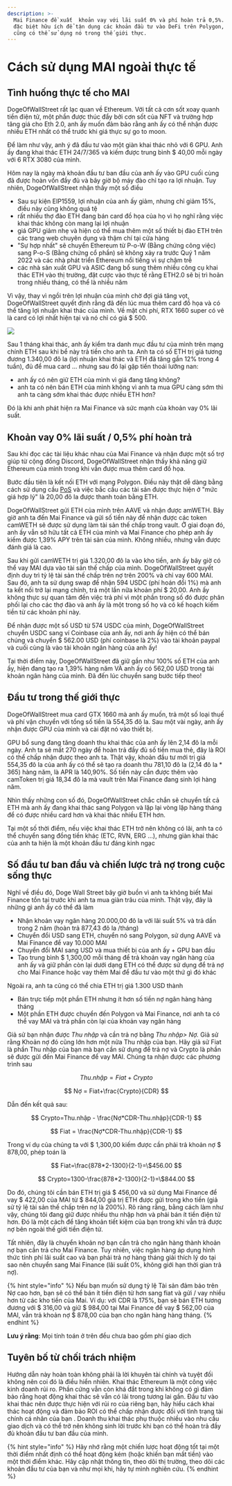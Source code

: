```yaml
---
description: >-
  Mai Finance đề xuất  khoản vay với lãi suất 0% và phí hoàn trả 0,5%. Điều này
  đặc biệt hữu ích để tận dụng các khoản đầu tư vào DeFi trên Polygon, nhưng bạn
  cũng có thể sử dụng nó trong thế giới thực.
---
```


# Cách sử dụng MAI ngoài thực tế

## Tình huống thực tế cho MAI

DogeOfWallStreet rất lạc quan về Ethereum. Với tất cả cơn sốt xoay quanh tiền điện tử, một phần được thúc đẩy bởi cơn sốt của NFT và trường hợp tăng giá cho Eth 2.0, anh ấy muốn đảm bảo rằng anh ấy có thể nhận được nhiều ETH nhất có thể trước khi giá thực sự go to moon.

Để làm như vậy,  anh ý đã đầu tư vào một giàn khai thác nhỏ với 6 GPU. Anh ấy đang khai thác ETH 24/7/365 và kiếm được trung bình $ 40,00 mỗi ngày với 6 RTX 3080 của mình.

Hôm nay là ngày mà khoản đầu tư ban đầu của anh ấy vào GPU cuối cùng đã được hoàn vốn đầy đủ và bây giờ bộ máy đào chỉ tạo ra lợi nhuận. Tuy nhiên, DogeOfWallStreet nhận thấy một số điều

* Sau sự kiện EIP1559, lợi nhuận của anh ấy giảm, nhưng chỉ giảm 15%, điều này cũng không quá tệ
* rất nhiều thợ đào ETH đang bán card đồ họa của họ vì họ nghĩ rằng việc khai thác không còn mang lại lợi nhuận
* giá GPU giảm nhẹ và hiện có thể mua thêm một số thiết bị đào ETH trên các trang web chuyên dụng và thậm chí tại cửa hàng
* "Sự hợp nhất" sẽ chuyển Ethereum từ P-o-W (Bằng chứng công việc) sang P-o-S (Bằng chứng cổ phần) sẽ không xảy ra trước Quý 1 năm 2022 và các nhà phát triển Ethereum nổi tiếng vì sự chậm trễ
* các nhà sản xuất GPU và ASIC đang bổ sung thêm nhiều công cụ khai thác ETH vào thị trường, đặt cược vào thực tế rằng ETH2.0 sẽ bị trì hoãn trong nhiều tháng, có thể là nhiều năm

Vì vậy, thay vì ngồi trên lợi nhuận của mình chờ đợi giá tăng vọt, DogeOfWallStreet quyết định rằng đã đến lúc mua thêm card đồ họa và có thể tăng lợi nhuận khai thác của mình. Về mặt chi phí, RTX 1660 super có vẻ là card có lợi nhất hiện tại và nó chỉ có giá $ 500.

![](<../.gitbook/assets/Screen Shot 2021-08-13 at 12.07.41 PM.png>)

Sau 1 tháng khai thác, anh ấy kiểm tra danh mục đầu tư của mình trên mạng chính ETH sau khi bể này trả tiền cho anh ta. Anh ta có số ETH trị giá tương đương 1.340,00 đô la (lợi nhuận khai thác và ETH đã tăng gần 12% trong 4 tuần), đủ để mua card ... nhưng sau đó lại gặp tiến thoái lưỡng nan:

* anh ấy có nên giữ ETH của mình vì giá đang tăng không?
* anh ta có nên bán ETH của mình không vì anh ta mua GPU càng sớm thì anh ta càng sớm khai thác được nhiều ETH hơn?

Đó là khi anh phát hiện ra Mai Finance và sức mạnh của khoản vay 0% lãi suất.

##  Khoản vay 0% lãi suất / 0,5% phí hoàn trả

Sau khi đọc các tài liệu khác nhau của Mai Finance và nhận được một số trợ giúp từ cộng đồng Discord, DogeOfWallStreet nhận thấy khả năng giữ Ethereum của mình trong khi vẫn được mua thêm card đồ họa.

Bước đầu tiên là kết nối ETH với mạng Polygon. Điều này thật dễ dàng bằng cách sử dụng cầu [PoS](https://wallet.polygon.technology) và việc bắc cầu các tài sản được thực hiện ở "mức giá hợp lý" là 20,00 đô la được thanh toán bằng ETH.

DogeOfWallStreet gửi ETH của mình trên AAVE và nhận được amWETH. Bây giờ anh ta đến Mai Finance và gửi số tiền này để nhận được các token camWETH sẽ được sử dụng làm tài sản thế chấp trong vault. Ở giai đoạn đó, anh ấy vẫn sở hữu tất cả ETH của mình và Mai Finance cho phép anh ấy kiếm được 1,39% APY trên tài sản của mình. Không nhiều, nhưng vẫn được đánh giá là cao.

Sau khi gửi camWETH trị giá 1.320,00 đô la vào kho tiền, anh ấy bây giờ có thể vay MAI dựa vào tài sản thế chấp của mình. DogeOfWallStreet quyết định duy trì tỷ lệ tài sản thế chấp trên nợ trên 200% và chỉ vay 600 MAI. Sau đó, anh ta sử dụng swap để nhận 594 USDC (phí hoán đổi 1%) mà anh ta kết nối trở lại mạng chính, trả một lần nữa khoản phí $ 20,00. Anh ấy không thực sự quan tâm đến việc trả phí vì một phần trong số đó được phân phối lại cho các thợ đào và anh ấy là một trong số họ và có kế hoạch kiếm tiền từ các khoản phí này.

Để nhận được một số USD từ 574 USDC của mình, DogeOfWallStreet chuyển USDC sang ví Coinbase của anh ấy, nơi anh ấy hiện có thể bán chúng và chuyển $ 562.00 USD (phí coinbase là 2%) vào tài khoản paypal và cuối cùng là vào tài khoản ngân hàng của anh ấy!

Tại thời điểm này, DogeOfWallStreet đã giữ gần như 100% số ETH của anh ấy, hiện đang tạo ra 1,39% hàng năm VÀ anh ấy có 562,00 USD trong tài khoản ngân hàng của mình. Đã đến lúc chuyển sang bước tiếp theo!

## Đầu tư trong thế giới thực

DogeOfWallStreet mua card GTX 1660 mà anh ấy muốn, trả một số loại thuế và phí vận chuyển với tổng số tiền là 554,35 đô la. Sau một vài ngày, anh ấy nhận được GPU của mình và cài đặt nó vào thiết bị.

GPU bổ sung đang tăng doanh thu khai thác của anh ấy lên 2,14 đô la mỗi ngày. Anh ta sẽ mất 270 ngày để hoàn trả đầy đủ số tiền mua thẻ, đây là ROI có thể chấp nhận được theo anh ta. Thật vậy, khoản đầu tư mới trị giá 554,35 đô la của anh ấy có thể sẽ tạo ra doanh thu 781,10 đô la (2,14 đô la \* 365) hàng năm, là APR là 140,90%. Số tiền này cần được thêm vào camToken trị giá 18,34 đô la mà vault trên Mai Finance đang sinh lợi hàng năm.

Nhìn thấy những con số đó, DogeOfWallStreet chắc chắn sẽ chuyển tất cả ETH mà anh ấy đang khai thác sang Polygon và lặp lại vòng lặp hàng tháng để có được nhiều card hơn và khai thác nhiều ETH hơn.

Tại một số thời điểm, nếu việc khai thác ETH trở nên không có lãi, anh ta có thể chuyển sang đồng tiền khác (ETC, RVN, ERG ...), nhưng giàn khai thác của anh ta hiện là một khoản đầu tư đáng kinh ngạc

## Số đầu tư ban đầu và chiến lược trả nợ trong cuộc sống thực

Nghĩ về điều đó, Doge Wall Street bây giờ buồn vì anh ta không biết Mai Finance tồn tại trước khi anh ta mua giàn trâu của mình. Thật vậy, đây là những gì anh ấy có thể đã làm

* Nhận khoản vay ngân hàng 20.000,00 đô la với lãi suất 5% và trả dần trong 2 năm (hoàn trả 877,43 đô la /tháng)
* Chuyển đổi USD sang ETH, chuyển nó sang Polygon, sử dụng AAVE và Mai Finance để vay 10.000 MAI
* Chuyển đổi MAI sang USD và mua thiết bị của anh ấy + GPU ban đầu
* Tạo trung bình $ 1,300,00 mỗi tháng để trả khoản vay ngân hàng của anh ấy và giữ phần còn lại dưới dạng ETH có thể được sử dụng để trả nợ cho Mai Finance hoặc vay thêm Mai để đầu tư vào một thứ gì đó khác

Ngoài ra, anh ta cũng có thể chia ETH trị giá 1.300 USD thành

* Bán trực tiếp một phần ETH nhưng ít hơn số tiền nợ ngân hàng hàng tháng
* Một phần ETH được chuyển đến Polygon và Mai Finance, nơi anh ta có thể vay MAI và trả phần còn lại của khoản vay ngân hàng

Giả sử bạn nhận được _Thu nhập_ và cần trả nợ bằng _Thu nhập> Nợ._ Giả sử rằng Khoản nợ đó cũng lớn hơn một nửa Thu nhập của bạn. Hãy giả sử Fiat là phần Thu nhập của bạn mà bạn cần sử dụng để trả nợ và Crypto là phần sẽ được gửi đến Mai Finance để vay MAI. Chúng ta nhận được các phương trình sau

$$
Thu .nhập = Fiat + Crypto
$$

$$
Nợ = Fiat+\frac{Crypto}{CDR}
$$

Dẫn đến kết quả sau:

$$
Crypto=Thu.nhập - \frac{Nợ*CDR-Thu.nhập}{CDR-1}
$$

$$
Fiat = \frac{Nợ*CDR-Thu.nhập}{CDR-1}
$$

Trong ví dụ của chúng ta với $ 1,300,00 kiếm được cần phải trả khoản nợ $ 878,00, phép toán là

$$
Fiat=\frac{878*2-1300}{2-1}=\$456.00
$$

$$
Crypto=1300-\frac{878*2-1300}{2-1}=\$844.00
$$

Do đó, chúng tôi cần bán ETH trị giá $ 456,00 và sử dụng Mai Finance để vay $ 422,00 của MAI từ $ 844,00 giá trị ETH được gửi trong kho tiền (giả sử tỷ lệ tài sản thế chấp trên nợ là 200%). Rõ ràng rằng, bằng cách làm như vậy, chúng tôi đang giữ được nhiều thu nhập hơn và phải bán ít tiền điện tử hơn. Đó là một cách để tăng khoản tiết kiệm của bạn trong khi vẫn trả được nợ bên ngoài thế giới tiền điện tử.

Tất nhiên, đây là chuyển khoản nợ bạn cần trả cho ngân hàng thành khoản nợ bạn cần trả cho Mai Finance. Tuy nhiên, việc ngân hàng áp dụng hình thức tính phí lãi suất cao và bạn phải trả nợ hàng tháng giải thích lý do tại sao nên chuyển sang Mai Finance (lãi suất 0%, không giới hạn thời gian trả nợ).

{% hint style="info" %}
Nếu bạn muốn sử dụng tỷ lệ Tài sản đảm bảo trên Nợ cao hơn, bạn sẽ có thể bán ít tiền điện tử hơn sang fiat và gửi / vay nhiều hơn từ các kho tiền của Mai. Ví dụ: với CDR là 175%, bạn sẽ bán ETH tương đương với $ 316,00 và giữ $ 984,00 tại Mai Finance để vay $ 562,00 của MAI, vẫn trả khoản nợ $ 878,00 của bạn cho ngân hàng hàng tháng.
{% endhint %}

**Lưu ý rằng**: Mọi tính toán ở trên đều chưa bao gồm phí giao dịch

## Tuyên bố từ chối trách nhiệm

Hướng dẫn này hoàn toàn không phải là lời khuyên tài chính và tuyệt đối không nên coi đó là điều hiển nhiên. Khai thác Ethereum là một công việc kinh doanh rủi ro. Phần cứng vẫn còn khá đắt trong khi không có gì đảm bảo rằng hoạt động khai thác sẽ vẫn có lãi trong tương lai gần. Đầu tư vào khai thác nên được thực hiện với rủi ro của riêng bạn, hãy hiểu cách khai thác hoạt động và đảm bảo ROI có thể chấp nhận được đối với tình trạng tài chính cá nhân của bạn . Doanh thu khai thác phụ thuộc nhiều vào nhu cầu giao dịch và có thể trở nên không sinh lời trước khi bạn có thể hoàn trả đầy đủ khoản đầu tư ban đầu của mình.

{% hint style="info" %}
Hãy nhớ rằng một chiến lược hoạt động tốt tại một thời điểm nhất định có thể hoạt động kém (hoặc khiến bạn mất tiền) vào một thời điểm khác. Hãy cập nhật thông tin, theo dõi thị trường, theo dõi các khoản đầu tư của bạn và như mọi khi, hãy tự mình nghiên cứu.
{% endhint %}

